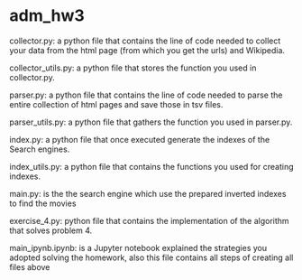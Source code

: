 # adm_hw3

collector.py: a python file that contains the line of code needed to collect your data from the html page (from which you get the urls) and Wikipedia.

collector_utils.py: a python file that stores the function you used in collector.py.

parser.py: a python file that contains the line of code needed to parse the entire collection of html pages and save those in tsv files.

parser_utils.py: a python file that gathers the function you used in parser.py.

index.py: a python file that once executed generate the indexes of the Search engines.

index_utils.py: a python file that contains the functions you used for creating indexes.


main.py: is the the search engine which use the prepared inverted indexes to find the movies

exercise_4.py: python file that contains the implementation of the algorithm that solves problem 4.

main_ipynb.ipynb: is a Jupyter notebook explained the strategies you adopted solving the homework, also this file contains all steps of creating all files above

